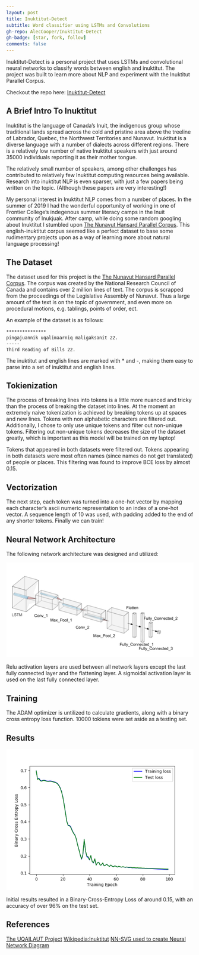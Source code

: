 ```yaml
---
layout: post
title: Inuktitut-Detect 
subtitle: Word classifier using LSTMs and Convolutions
gh-repo: AlecCooper/Inuktitut-Detect
gh-badge: [star, fork, follow]
comments: false
---
```

Inuktitut-Detect is a personal project that uses LSTMs and convolutional neural networks to classify words 
between english and inuktitut. The project was built to learn more about NLP and experiment with the Inuktitut 
Parallel Corpus.  

Checkout the repo here: [Inuktitut-Detect](https://github.com/AlecCooper/Inuktitut-Detect)  

## A Brief Intro To Inuktitut
Inuktitut is the language of Canada’s Inuit, the indigenous group whose traditional lands spread across the 
cold and pristine area above the treeline of Labrador, Quebec, the Northwest Territories and Nunavut. 
Inuktitut is a diverse language with a number of dialects across different regions. 
There is a relatively low number of native Inuktitut speakers with just around 35000 
individuals reporting it as their mother tongue.  

The relatively small number of speakers, among other challenges has contributed to relatively few Inuktitut computing 
resources being available. Research into inuktitut NLP is even sparser, with just a few papers 
being written on the topic. (Although these papers are very interesting!)  

My personal interest in Inuktitut NLP comes from a number of places. In the summer of 2019 I had the wonderful 
opportunity of working in one of Frontier College’s indegenous summer literacy camps in the Inuit community of 
Inukjuak. After camp, while doing some random googling about Inuktitut I stumbled upon 
[The Nunavut Hansard Parallel Corpus](https://www.inuktitutcomputing.ca/NunavutHansard/info.php). 
This english-inuktitut corpus seemed like a perfect dataset to base some rudimentary projects upon as a way of 
learning more about natural language processing!  

## The Dataset  
The dataset used for this project is the [The Nunavut Hansard Parallel Corpus](https://www.inuktitutcomputing.ca/NunavutHansard/info.php). The corpus was created by the National Research Council of Canada and contains over 2 million lines of text. The corpus is scrapped from the proceedings of the Legislative Assembly of Nunavut. Thus a large amount of the text is on the topic of government, and even more on procedural motions, e.g. tablings, points of order, ect.  

An example of the dataset is as follows:  
~~~
*************** 
pingajuannik uqalimaarniq maligaksanit 22.
-----
Third Reading of Bills 22.
~~~
The inuktitut and english lines are marked with * and -, making them easy to parse into a set of inuktitut and english lines. 

## Tokienization

The process of breaking lines into tokens is a little more nuanced and tricky than the process of breaking the dataset into lines. At the moment an extremely naive tokenization is achieved by breaking tokens up at spaces and new lines. Tokens with non alphabetic characters are filtered out. Additionally, I chose to only use unique tokens and filter out non-unique tokens. Filtering out non-unique tokens decreases the size of the dataset greatly, which is important as this model will be trained on my laptop!  

Tokens that appeared in both datasets were filtered out. Tokens appearing in both datasets were most often names (since names do not get translated) of people or places. This filtering was found to improve BCE loss by almost 0.15.

## Vectorization

The next step, each token was turned into a one-hot vector by mapping each character’s ascii numeric representation to an index of a one-hot vector. A sequence length of 10 was used, with padding added to the end of any shorter tokens. Finally we can train!  

## Neural Network Architecture

The following network architecture was designed and utilized:

![network](https://raw.githubusercontent.com/AlecCooper/AlecCooper.github.io/master/assets/NN.png)  

Relu activation layers are used between all network layers except the last fully connected layer and the flattening layer. A sigmoidal activation layer is used on the last fully connected layer.

## Training  

The ADAM optimizer is untilized to calculate gradients, along with a binary cross entropy loss function. 10000 tokiens were set aside as a testing set.  

## Results

![loss](https://raw.githubusercontent.com/AlecCooper/Inuktitut-Detect/master/Results/results.png?token=ABFU22E6WORKYPGK64KXMPS6YQR36)

Initial results resulted in a Binary-Cross-Entropy Loss of around 0.15, with an accuracy of over 96% on the test set.  

## References
[The UQAILAUT Project](https://www.inuktitutcomputing.ca/index.php)
[Wikipedia:Inuktitut](https://en.wikipedia.org/wiki/Inuktitut)
[NN-SVG used to create Neural Network Diagram](https://alexlenail.me/NN-SVG/AlexNet.html)


